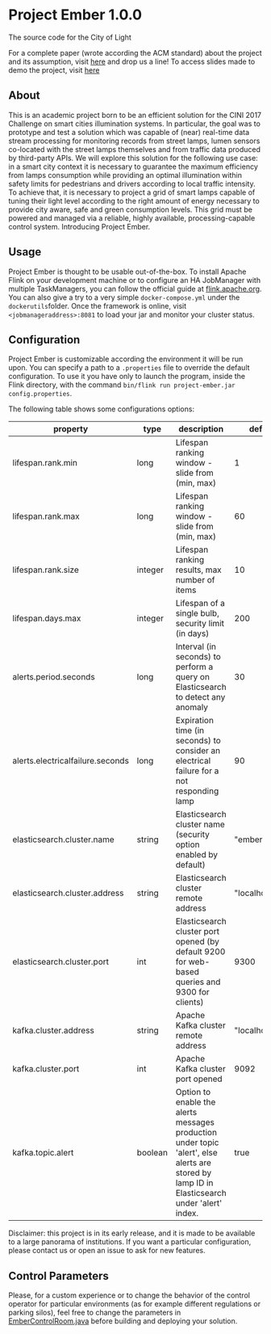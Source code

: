 # Project Ember 1.0.0

The source code for the City of Light

For a complete paper (wrote according the ACM standard) about the project and its assumption, visit [here](./documentation/acm_ember.pdf) and drop us a line! To access slides made to demo the project, visit [here](./documentation/slides_ember.pdf)

## About
This is an academic project born to be an efficient solution for the CINI 2017 Challenge on smart cities illumination systems. In particular, the goal was to prototype and test a solution which was capable of (near) real-time data stream processing for monitoring records from street lamps, lumen sensors co-located with the street lamps themselves and from traffic data produced by third-party APIs. We will explore this solution for the following use case: in a smart city context it is necessary to guarantee the maximum efficiency from lamps consumption while providing an optimal illumination within safety limits for pedestrians and drivers according to local traffic intensity. To achieve that, it is necessary to project a grid of smart lamps capable of tuning their light level according to the right amount of energy necessary to provide city aware, safe and green consumption levels. This grid must be powered and managed via a reliable, highly available, processing-capable control system. Introducing Project Ember.

## Usage
Project Ember is thought to be usable out-of-the-box. To install Apache Flink on your development machine or to configure an HA JobManager with multiple TaskManagers, you can follow the official guide at [flink.apache.org](https://flink.apache.org). 
You can also give a try to a very simple `docker-compose.yml` under the `dockerutils`folder. Once the framework is online, visit 
`<jobmanageraddress>:8081` to load your jar and monitor your cluster status.

## Configuration
Project Ember is customizable according the environment it will be run upon. You can specify a path to a `.properties` file to override the default configuration. To use it you have only to launch the program, inside the Flink directory, with the command `bin/flink run project-ember.jar config.properties`. 

The following table shows some configurations options:

|             property             | type    | description                                                                                                                                  | default        |
|--------------------------------- |---------|----------------------------------------------------------------------------------------------------------------------------------------------|----------------|
| lifespan.rank.min                | long    | Lifespan ranking window - slide from (min, max)                                                                                              | 1              |
| lifespan.rank.max                | long    | Lifespan ranking window - slide from (min, max)                                                                                              | 60             |
| lifespan.rank.size               | integer | Lifespan ranking results, max number of items                                                                                                | 10             |
| lifespan.days.max                | integer | Lifespan of a single bulb, security limit (in days)                                                                                          | 200            |
| alerts.period.seconds            | long    | Interval (in seconds) to perform a query on Elasticsearch to detect any anomaly                                                              | 30             |
| alerts.electricalfailure.seconds | long    | Expiration time (in seconds) to consider an electrical failure for a not responding lamp                                                     | 90             |
| elasticsearch.cluster.name       | string  | Elasticsearch cluster name (security option enabled by default)                                                                              | "embercluster" |
| elasticsearch.cluster.address    | string  | Elasticsearch cluster remote address                                                                                                         | "localhost"    |
| elasticsearch.cluster.port       | int     | Elasticsearch cluster port opened (by default 9200 for web-based queries and 9300 for clients)                                               | 9300           |
| kafka.cluster.address            | string  | Apache Kafka cluster remote address                                                                                                          | "localhost"    |
| kafka.cluster.port               | int     | Apache Kafka cluster port opened                                                                                                             | 9092           |
| kafka.topic.alert                | boolean | Option to enable the alerts messages production under topic 'alert', else alerts are stored by lamp ID in Elasticsearch under 'alert' index. | true           |

Disclaimer: this project is in its early release, and it is made to be available to a large panorama of institutions. If you want a particular configuration, please contact us or open an issue to ask for new features.

## Control Parameters
Please, for a custom experience or to change the behavior of the control operator for particular environments (as for example different regulations or parking silos), feel free to change the parameters
in [EmberControlRoom.java](./src/main/java/it/uniroma2/ember/operators/join/EmberControlRoom.java) before building and deploying your solution.
